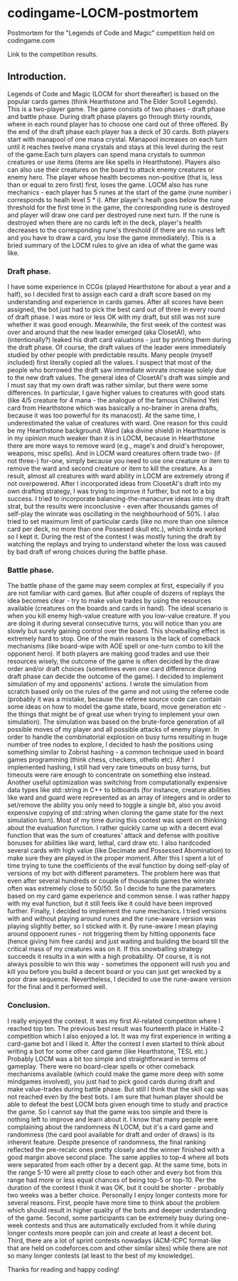 # codingame-LOCM-postmortem
Postmortem for the "Legends of Code and Magic" competition held on codingame.com

Link to the competition results.


## Introduction.
Legends of Code and Magic (LOCM for short thereafter) is based on the popular cards games (think Hearthstone and The Elder Scroll Legends). This is a two-player game. The game consists of two phases - draft phase and battle phase. During draft phase players go through thirty rounds, where in each round player has to choose one card out of three offered. By the end of the draft phase each player has a deck of 30 cards. Both players start with manapool of one mana crystal. Manapool  increases on each turn until it reaches twelve mana crystals and stays at this level during the rest of the game.Each turn players can spend mana crystals to summon creatures or use items (items are like spells in Hearthstone). Players also can also use their creatures on the board to attack enemy creatures or enemy hero. The player whose health becomes non-positive (that is, less than or equal to zero first) first, loses the game. LOCM also has rune mechanics - each player has 5 runes at the start of the game (rune number i corresponds to healh level 5 * i). After player's healh goes below the rune threshold for the first time in the game, the corresponding rune is destroyed and player will draw one card per destroyed rune next turn. If the rune is destroyed when there are no cards left in the deck, player's health decreases to the corresponding rune's threshold (if there are no runes left and you have to draw a card, you lose the game immediately). This is a bried summary of the LOCM rules to give an idea of what the game was like.


### Draft phase.
I have some experience in CCGs (played Hearthstone for about a year and a half), so I decided first to assign each card a draft score based on my understanding and experience in cards games. After all scores have been assigned, the bot just had to pick the best card out of three in every round of draft phase. I was more or less OK with my draft, but still was not sure whether it was good enough. Meanwhile, the first week of the contest was over and around that the new leader emerged (aka ClosetAI), who (intentionally?) leaked his draft card valuations - just by printing them during the draft phase. Of course, the draft values of the leader were immediately studied by other people with predictable results. Many people (myself included) first literally copied all the values. I suspect that most of the people who borrowed the draft saw immediate winrate increase solely due to the new draft values. The general idea of ClosetAI's draft was simple and I must say that my own draft was rather similar, but there were some differences. In particular, I gave higher values to creatures with good stats (like 4/5 creature for 4 mana - the analogue of the famous Chillwind Yeti card from Hearthstone which was basically a no-brainer in arena drafts, because it was too powerful for its manacost). At the same time, I underestimated the value of creatures with ward. One reason for this could be my Hearthstone background. Ward (aka divine shield) in Hearthstone is in my opinion much weaker than it is in LOCM, because in Hearthstone there are more ways to remove ward (e.g., mage's and druid's heropower, weapons, misc spells). And in LOCM ward creatures oftern trade two- (if not three-) for-one, simply because you need to use one creature or item to remove the ward and second creature or item to kill the creature. As a result, almost all creatures with ward ability in LOCM are extremely strong if not overpowered. After I incorporated ideas from ClosetAI's draft into my own drafting strategy, I was trying to improve it further, but not to a big success. I tried to incorporate balancing-the-manacurve ideas into my draft strat, but the results were inconclusive - even after thousands games of self-play the winrate was oscillating in the neighbourhood of 50%. I also tried to set maximum limit of particular cards (like no more than one silence card per deck, no more than one Possesed skull etc.), which kinda worked so I kept it. During the rest of the contest I was mostly tuning the draft by watching the replays and trying to understand wheter the loss was caused by bad draft of wrong choices during the battle phase.


### Battle phase.
The battle phase of the game may seem complex at first, especially if you are not familiar with card games. But after couple of dozens of replays the idea becomes clear - try to make value trades by using the resources available (creatures on the boards and cards in hand). The ideal scenario is when you kill enemy high-value creature with you low-value creature. If you are doing it during several consecutive turns, you will notice than you are slowly but surely gaining control over the board. This showballing effect is extremely hard to stop. One of the main reasons is the lack of comeback mechanisms (like board-wipe with AOE spell or one-turn combo to kill the opponent hero). If both players are making good trades and use their resources wisely, the outcome of the game is often decided by the draw order and/or draft choices (sometimes even one card difference during draft phase can decide the outcome of the game).
I decided to implement simulation of my and opponents' actions. I wrote the simulation from scratch based only on the rules of the game and not using the referee code (probably it was a mistake, because the referee source code can contain some ideas on how to model the game state, board, move generation etc - the things that might be of great use when trying to implement your own simulation). The simulation was based on the brute-force generation of all possible moves of my player and all possible attacks of enemy player. In order to handle the combinatorial explosion on busy turns resulting in huge number of tree nodes to explore, I decided to hash the positions using something similar to Zobrist hashing - a common technique used in board games programming (think chess, checkers, othello etc). After I implemented hashing, I still had very rare timeouts on busy turns, but timeouts were rare enough to concentrate on something else instead. Another useful optimization was switching from computationally expensive data types like std::string in C++ to bitboards (for instance, creature abilities like ward and guard were represented as an array of integers and in order to set/remove the ability you only need to toggle a single bit, also you avoid expensive copying of std::string when cloning the game state for the next simulation turn). Most of my time during this contest was spent on thinking about the evaluation function. I rather quickly came up with a decent eval function that was the sum of creatures' attack and defense with positive bonuses for abilities like ward, lethal, card draw etc. I also hardcoded several cards with high value (like Decimate and Possessed Abomination) to make sure they are played in the proper moment. After this I spent a lot of time trying to tune the coefficients of the eval function by doing self-play of versions of my bot with different parameters. The problem here was that even after several hundreds or couple of thousands games the winrate often was extremely close to 50/50. So I decide to tune the parameters based on my card game experience and common sense. I was rather happy with my eval function, but it still feels like it could have been improved further. Finally, I decided to implement the rune mechanics. I tried versions with and without playing around runes and the rune-aware version was playing slightly better, so I sticked with it. By rune-aware I mean playing around opponent runes - not triggering them by hitting opponents face (hence giving him free cards) and just waiting and building the board till the critical mass of my creatures was on it. If this snowballing strategy succeeds it results in a win with a high probability. Of course, it is not always possible to win this way - sometimes the opponent will rush you and kill you before you build a decent board or you can just get wrecked by a poor draw sequence. Nevertheless, I decided to use the rune-aware version for the final and it performed well.



### Conclusion.
I really enjoyed the contest. It was my first AI-related competiton where I reached top ten. The previous best result was fourteenth place in Halite-2 competition which I also enjoyed a lot. It was my first experience in writing a card-game bot and I liked it. After the contest I even started to think about writing a bot for some other card game (like Hearthstone, TESL etc.) Probably LOCM was a bit too simple and straightforward in terms of gameplay. There were no board-clear spells or other comeback mechanisms available (which could make the game more deep with some mindgames involved), you just had to pick good cards during draft and make value-trades during battle phase. But still I think that the skill cap was not reached even by the best bots. I am sure that human player should be able to defeat the best LOCM bots given enough time to study and practice the game. So I cannot say that the game was too simple and there is nothing left to improve and learn about it. I know that many people were complaining about the randomness iN LOCM, but it's a card game and randomness (the card pool available for draft and order of draws) is its inherent feature. Despite presence of randomness, the final ranking reflected the pre-recalc ones pretty closely and the winner finished with a good margin above second place. The same applies to top-4 where all bots were separated from each other by a decent gap. At the same time, bots in the range 5-10 were all pretty close to each other and every bot from this range had more or less equal chances of being top-5 or top-10. Per the duration of the contest I think it was OK, but it could be shorter - probably two weeks was a better choice. Personally I enjoy longer contests more for several reasons. First, people have more time to think about the problem which should result in higher quality of the bots and deeper understanding of the game. Second, some participants can be extremely busy during one-week contests and thus are automatically excluded from it while during longer contests more people can join and create at least a  decent bot. Third, there are a lot of sprint contests nowadays (ACM-ICPC format-like that are held on codeforces.com and other similar sites) while there are not so many longer contests (at least to the best of my knowledge).

Thanks for reading and happy coding!
